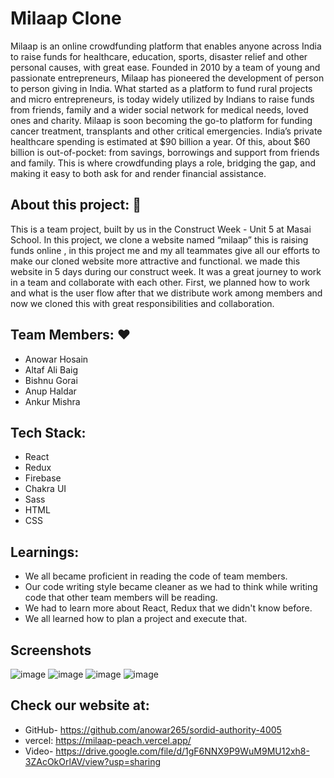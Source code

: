 # Milaap Clone

Milaap is an online crowdfunding platform that enables anyone across India to raise funds for healthcare, education, sports, disaster relief and other personal causes, with great ease. Founded in 2010 by a team of young and passionate entrepreneurs, Milaap has pioneered the development of person to person giving in India.
What started as a platform to fund rural projects and micro entrepreneurs, is today widely utilized by Indians to raise funds from friends, family and a wider social network for medical needs, loved ones and charity. Milaap is soon becoming the go-to platform for funding cancer treatment, transplants and other critical emergencies.
India’s private healthcare spending is estimated at $90 billion a year. Of this, about $60 billion is out-of-pocket: from savings, borrowings and support from friends and family. This is where crowdfunding plays a role, bridging the gap, and making it easy to both ask for and render financial assistance.

## About this project: 🙌

This is a team project, built by us in the Construct Week - Unit 5 at Masai School.
In this project, we clone a website named “milaap” this is raising funds online , in this project me and my all teammates give all our efforts to make our cloned website more attractive and functional. we made this website in 5 days during our construct week. It was a great journey to work in a team and collaborate with each other. First, we planned how to work and what is the user flow after that we distribute work among members and now we cloned this with great responsibilities and collaboration.

 ## Team Members: ❤️
 * Anowar Hosain
 * Altaf Ali Baig
 * Bishnu Gorai
 * Anup Haldar
 * Ankur Mishra

 ## Tech Stack:
 * React
 * Redux
 * Firebase
 * Chakra UI
 * Sass
 * HTML
 * CSS
 
 ## Learnings:
 * We all became proficient in reading the code of team members.
 * Our code writing style became cleaner as we had to think while writing code that other team members will be reading.
 * We had to learn more about React, Redux that we didn't know before.
 * We all learned how to plan a project and execute that.

## Screenshots 
![image](https://i.imgur.com/hi5PJOD.png)
![image](https://i.imgur.com/IAnbUg5.png)
![image](https://i.imgur.com/jENbJoR.png)
![image](https://i.imgur.com/mpz1ZAC.png)

 ## Check our website at:
 * GitHub- https://github.com/anowar265/sordid-authority-4005
 * vercel: https://milaap-peach.vercel.app/
 * Video- https://drive.google.com/file/d/1gF6NNX9P9WuM9MU12xh8-3ZAcOkOrlAV/view?usp=sharing
